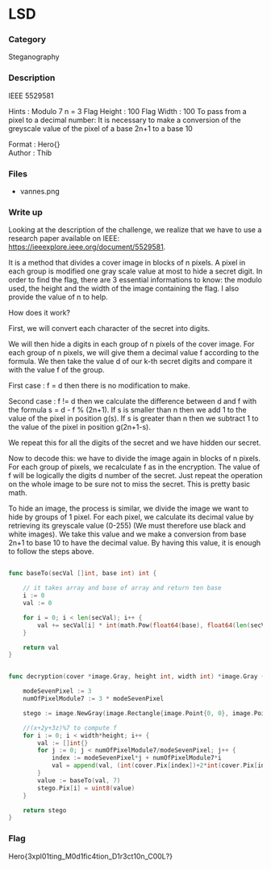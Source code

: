 # LSD

### Category

Steganography

### Description

IEEE 5529581

Hints : 
Modulo 7
n = 3
Flag Height : 100
Flag Width : 100
To pass from a pixel to a decimal number: It is necessary to make a conversion of the greyscale value of the pixel of a base 2n+1 to a base 10

Format : Hero{}<br>
Author : Thib

### Files

- vannes.png

### Write up

Looking at the description of the challenge, we realize that we have to use a research paper available on IEEE: https://ieeexplore.ieee.org/document/5529581.

It is a method that divides a cover image in blocks of n pixels. A pixel in each group is modified one gray scale value at most to hide a secret digit. In order to find the flag, there are 3 essential informations to know: the modulo used, the height and the width of the image containing the flag. I also provide the value of n to help.

How does it work? 

First, we will convert each character of the secret into digits.

We will then hide a digits in each group of n pixels of the cover image. For each group of n pixels, we will give them a decimal value f according to the formula. We then take the value d of our k-th secret digits and compare it with the value f of the group. 

First case : f = d then there is no modification to make.

Second case : f != d then we calculate the difference between d and f with the formula s = d - f % (2n+1). If s is smaller than n then we add 1 to the value of the pixel in position g(s). If s is greater than n then we subtract 1 to the value of the pixel in position g(2n+1-s).

We repeat this for all the digits of the secret and we have hidden our secret.

Now to decode this: we have to divide the image again in blocks of n pixels. For each group of pixels, we recalculate f as in the encryption. The value of f will be logically the digits d number of the secret. Just repeat the operation on the whole image to be sure not to miss the secret. This is pretty basic math.

To hide an image, the process is similar, we divide the image we want to hide by groups of 1 pixel. For each pixel, we calculate its decimal value by retrieving its greyscale value (0-255) (We must therefore use black and white images). We take this value and we make a conversion from base 2n+1 to base 10 to have the decimal value. By having this value, it is enough to follow the steps above.

```GO

func baseTo(secVal []int, base int) int {

	// it takes array and base of array and return ten base
	i := 0
	val := 0

	for i = 0; i < len(secVal); i++ {
		val += secVal[i] * int(math.Pow(float64(base), float64(len(secVal)-i-1)))
	}

	return val
}


func decryption(cover *image.Gray, height int, width int) *image.Gray {

	modeSevenPixel := 3
	numOfPixelModule7 := 3 * modeSevenPixel

	stego := image.NewGray(image.Rectangle{image.Point{0, 0}, image.Point{width, height}})

	//(x+2y+3z)%7 to compute f 
	for i := 0; i < width*height; i++ {
		val := []int{}
		for j := 0; j < numOfPixelModule7/modeSevenPixel; j++ {
			index := modeSevenPixel*j + numOfPixelModule7*i
			val = append(val, (int(cover.Pix[index])+2*int(cover.Pix[index+1])+3*int(cover.Pix[index+2]))%7)
		}
		value := baseTo(val, 7)
		stego.Pix[i] = uint8(value)
	}

	return stego
}

```

### Flag

Hero{3xpl01ting_M0d1fic4tion_D1r3ct10n_C00L?}
